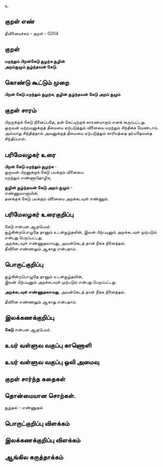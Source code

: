உ

## குறள் எண் 

தீவினையச்சம் - குறள் - 0204  

## குறள் 

**மறந்தும் பிறன்கேடு சூழற்க சூழின்  
அறம்சூழும் சூழ்ந்தவன் கேடு.**

## கொண்டு கூட்டும் முறை

**பிறன் கேடு மறந்தும் சூழற்க, சூழின் சூழ்ந்தவன் கேடு அறம் சூழும்**

## குறள் சாரம் 

பிறருக்குக் கேடு நினைப்பதே, தன் கேட்டிற்குக் காரணமாகும் எனக் கூறப்பட்டது.    
ஒருவன் மற்றவனுக்குத் தீமையை ஏற்படுத்தும் வினையை மறந்தும் சிந்திக்க வேண்டாம். அவ்வாறு சிந்தித்தால் அவனுக்குத் தீமையை ஏற்படுத்தும் காரியத்தை தர்மதேவதை சிந்திப்பாள்.

## பரிமேலழகர் உரை

**பிறன் கேடு மறந்தும் சூழற்க** -  
ஒருவன் பிறனுக்குக் கேடு பயக்கும் வினையை  
மறந்தும் எண்ணாதொழிக,  

**சூழின் சூழ்ந்தவன் கேடு அறம் சூழும்** -  
எண்ணுவானாயின்,  
தனக்குக் கேடு பயக்கும் வினையை அறக்கடவுள் எண்ணும்.   

## பரிமேலழகர் உரைகுறிப்பு   

கேடு என்பன ஆகுபெயர்.  
சூழ்கின்றபொழுதே தானும் உடன்சூழ்தலின், இவன் பிற்படினும் அறக்கடவுள் முற்படும் என்பது பெறப்பட்டது.  
அறக்கடவுள் எண்ணுதலாவது, அவன்கெடத் தான் நீங்க நினைத்தல்.  
தீவினை எண்ணலும் ஆகாது என்பதாம்.  

## பொருட்குறிப்பு 

சூழ்கின்றபொழுதே தானும் உடன்சூழ்தலின்,  
இவன் பிற்படினும் அறக்கடவுள் முற்படும் என்பது பெறப்பட்டது.  

**அறக்கடவுள் எண்ணுதலாவது**, அவன்கெடத் தான் நீங்க நினைத்தல்.  

தீவினை எண்ணலும் ஆகாது என்பதாம்.  

## இலக்கணக்குறிப்பு  

**கேடு** என்பன ஆகுபெயர்.  

## உயர் வள்ளுவ வகுப்பு காணொளி


## உயர் வள்ளுவ வகுப்பு ஒலி அமைவு 

 
## குறள் சார்ந்த கதைகள் 


## தொன்மையான சொற்கள்.  

சூழ்தல் - எண்ணுதல் 

## பொருட்குறிப்பு விளக்கம்


## இலக்கணக்குறிப்பு விளக்கம்


## ஆங்கில கருத்தாக்கம் 


